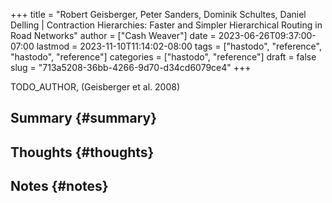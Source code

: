 +++
title = "Robert Geisberger, Peter Sanders, Dominik Schultes, Daniel Delling | Contraction Hierarchies: Faster and Simpler Hierarchical Routing in Road Networks"
author = ["Cash Weaver"]
date = 2023-06-26T09:37:00-07:00
lastmod = 2023-11-10T11:14:02-08:00
tags = ["hastodo", "reference", "hastodo", "reference"]
categories = ["hastodo", "reference"]
draft = false
slug = "713a5208-36bb-4266-9d70-d34cd6079ce4"
+++

TODO_AUTHOR, (Geisberger et al. 2008)


## Summary {#summary}


## Thoughts {#thoughts}


## Notes {#notes}
